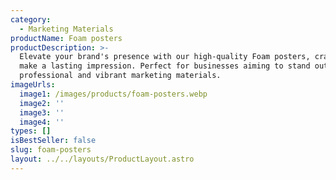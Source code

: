 ```yaml
---
category:
  - Marketing Materials
productName: Foam posters
productDescription: >-
  Elevate your brand's presence with our high-quality Foam posters, crafted to
  make a lasting impression. Perfect for businesses aiming to stand out with
  professional and vibrant marketing materials.
imageUrls:
  image1: /images/products/foam-posters.webp
  image2: ''
  image3: ''
  image4: ''
types: []
isBestSeller: false
slug: foam-posters
layout: ../../layouts/ProductLayout.astro
---
```


